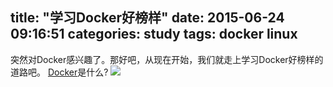 title: "学习Docker好榜样"
date: 2015-06-24 09:16:51
categories: study
tags: docker linux
---
突然对Docker感兴趣了。那好吧，从现在开始，我们就走上学习Docker好榜样的道路吧。
[Docker](http://baike.baidu.com/link?url=dbWokWq0hlM5_1xr94x2KVWl5vj6ay0ntye5XkIfOOK7gscQA4Dnjwlm4JAfKuvgtwqVFiDSd4oL6VeXKTYAeK)是什么?
![](http://img.zdnet.com.cn/3/280/liDe8COmy32O6.png?rand=155)